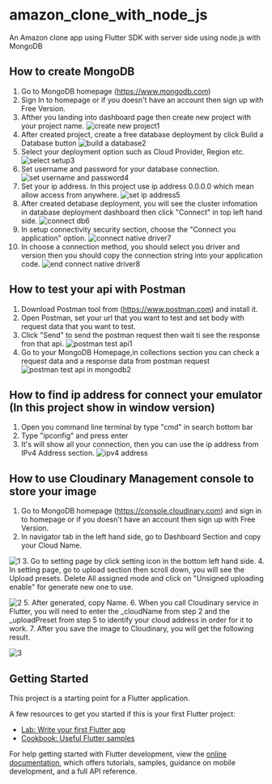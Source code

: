 # amazon_clone_with_node_js

An Amazon clone app using Flutter SDK with server side using node.js with MongoDB

## How to create MongoDB
1. Go to MongoDB homepage (https://www.mongodb.com)
2. Sign In to homepage or if you doesn't have an account then sign up with Free Version.
3. Afther you landing into dashboard page then create new project with your project name.
![create new project1](https://user-images.githubusercontent.com/66944039/215253561-8ab9ef59-5bcc-4808-baa6-5a179f99ea84.png)
4. After created project, create a free database deployment by click Build a Database button
![build a database2](https://user-images.githubusercontent.com/66944039/215253651-a20ac795-1888-4e99-8f64-5fcfd12c9ee4.png)
5. Select your deployment option such as Cloud Provider, Region etc.
![select setup3](https://user-images.githubusercontent.com/66944039/215253759-0b972566-6ee2-48ab-9900-da378b8a7261.png)
6. Set username and password for your database connection.
![set username and password4](https://user-images.githubusercontent.com/66944039/215253788-1aae653f-6ed7-4a59-82d3-27a563873b1e.jpg)
7. Set your ip address. In this project use ip address 0.0.0.0 which mean allow access from anywhere.
![set ip address5](https://user-images.githubusercontent.com/66944039/215253812-778f2eca-357a-4602-acd4-6f66610eafcc.jpg)
8. After created detabase deployment, you will see the cluster infomation in database deployment dashboard then click "Connect" in top left hand side.
![connect db6](https://user-images.githubusercontent.com/66944039/215254025-090b32e7-c573-43be-872f-6969f621dbcb.png)
9. In setup connectivity security section, choose the "Connect you application" option.
![connect native driver7](https://user-images.githubusercontent.com/66944039/215254074-b9b352bd-7afd-4dca-b900-37e768905a9d.jpg)
10. In choose a connection method, you should select you driver and version then you should copy the connection string into your application code.
![end connect native driver8](https://user-images.githubusercontent.com/66944039/215254133-e117470b-ab2a-42f9-b830-1fa6a7f9c02f.jpg)


## How to test your api with Postman
1. Download Postman tool from (https://www.postman.com) and install it.
2. Open Postman, set your url that you want to test and set body with request data that you want to test.
3. Click "Send" to send the postman request then wait ti see the response fron that api.
![postman test api1](https://user-images.githubusercontent.com/66944039/215254263-d3c2b090-6bb5-4413-a6b9-8da6b772a7e7.png)
4. Go to your MongoDB Homepage,in collections section you can check a request data and a response data from postman request
![postman test api in mongodb2](https://user-images.githubusercontent.com/66944039/215254328-21ecfaeb-2f52-47ac-905f-3a9ce2bb67a7.png)


## How to find ip address for connect your emulator (In this project show in window version)
1. Open you command line terminal by type "cmd" in search bottom bar
2. Type "ipconfig" and press enter
3. It's will show all your connection, then you can use the ip address from IPv4 Address section.
![ipv4 address](https://user-images.githubusercontent.com/66944039/215255667-092eca1e-b5e3-4d61-be77-b731638e260f.jpg)


## How to use Cloudinary Management console to store your image
1. Go to MongoDB homepage (https://console.cloudinary.com) and sign in to homepage or if you doesn't have an account then sign up with Free Version.
2. In navigator tab in the left hand side, go to Dashboard Section and copy your Cloud Name.

![1](https://user-images.githubusercontent.com/66944039/216362970-af41813c-e7f8-4ab8-bfb2-5e4b9c38212e.jpg)
3. Go to setting page by click setting icon in the bottom left hand side. 
4. In setting page, go to upload section then scroll down, you will see the Upload presets. Delete All assigned mode and click on "Unsigned uploading enable" for generate new one to use.

![2](https://user-images.githubusercontent.com/66944039/216363928-e0de81ea-d4ed-4538-b6be-5425638a9ec6.jpg)
5. After generated, copy Name.
6. When you call Cloudinary service in Flutter, you will need to enter the _cloudName from step 2 and the _uploadPreset from step 5 to identify your cloud address in order for it to work.
7. After you save the image to Cloudinary, you will get the following result.

![3](https://user-images.githubusercontent.com/66944039/216365301-d78295d1-5470-4f54-82e2-340759120459.jpg)


## Getting Started

This project is a starting point for a Flutter application.

A few resources to get you started if this is your first Flutter project:

- [Lab: Write your first Flutter app](https://docs.flutter.dev/get-started/codelab)
- [Cookbook: Useful Flutter samples](https://docs.flutter.dev/cookbook)

For help getting started with Flutter development, view the
[online documentation](https://docs.flutter.dev/), which offers tutorials,
samples, guidance on mobile development, and a full API reference.
